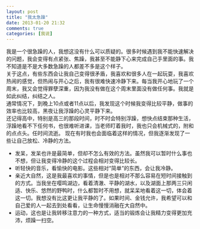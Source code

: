 ```yaml
---
layout: post
title: "我太急躁"
date: 2013-01-20 21:32
comments: true
categories: [我说]
---
```


我是一个很急躁的人，我想这没有什么可以质疑的。很多时候遇到我不能快速解决的问题，我会变得有点紧张、焦躁，我甚至不能静下心来完成自己手里面的事。我不知道是不是大多数急躁的人都差不多是这个样子。  
关于这点，有些东西会让我自己变得很矛盾，我喜欢和很多人在一起玩耍，我喜欢热闹的感觉，但热闹与开心之后，我有很难快速冷静下来。每当我开心地玩了一个周末，我又会觉得罪孽深重，因为我没有做在这个周末里面没有做任何事。我就是如此纠结，纠结之人。  
通常情况下，到晚上10点或者11点以后，我发现这个时候我变得比较平静，做事的效率也比较高，黑夜让我浮躁的心灵平静下来。  
还记得高中，特别是高三的那段时间，时不时会特别浮躁，想快点结束那种生活，浮躁地看不下任何书，也很难听进课，当老师盯着我时，我也只会机械式的，附和的点点头。任时间流逝。
现在有时我也会面临着这样的情况，但我逐渐发现了一些让自己放松、冷静的方法。  

* 发呆，发呆也许是最简单，但却不怎么有效的方法。虽然我可以暂时什么事也不想，但让我变得冷静的这个过程会相对变得比较长。  
* 听轻快的音乐，看愉快的电影。这些相对“简单”的东西，会让我冷静。
* 亲近大自然，这是我最喜欢的事情，但是也是相对不那么容易在短时间接触到的方式。当我坐在嘤鸣湖边，看着清澈、平静的湖水，以及湖面上那两三只闲适、快乐、悠然的野鸭时，什么都暂时不用想，就呆呆地看着这一切，体会着这一切。我想没有比这更让我平静的了。如果时间、金钱允许，我希望可以和自己爱的人一起去到处看看，让生命慢慢消融在大自然中。  
* 运动，这也是让我转移注意力的一种方式，适当的锻炼会让我精力变得更加充沛，烦躁一扫空。  
